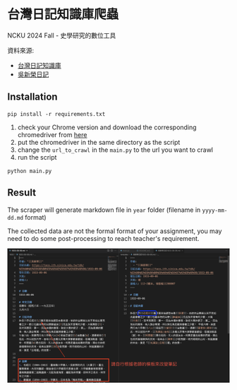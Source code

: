# 台灣日記知識庫爬蟲

NCKU 2024 Fall - 史學研究的數位工具

資料來源: 
- [台灣日記知識庫](https://taco.ith.sinica.edu.tw/tdk/)
- [吳新榮日記](https://taco.ith.sinica.edu.tw/tdk/%E5%90%B3%E6%96%B0%E6%A6%AE%E6%97%A5%E8%A8%98)

## Installation
```
pip install -r requirements.txt
```

1. check your Chrome version and download the corresponding chromedriver from [here](https://developer.chrome.com/docs/chromedriver/downloads?hl=zh-tw)
2. put the chromedriver in the same directory as the script
3. change the `url_to_crawl` in the `main.py` to the url you want to crawl
4. run the script
```
python main.py
```

## Result
The scraper will generate markdown file in `year` folder (filename in `yyyy-mm-dd.md` format)

The collected data are not the formal format of your assignment, you may need to do some post-processing to reach teacher's requirement.

![demo](./demo.png)